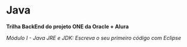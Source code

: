 # Java

**Trilha BackEnd do projeto ONE da Oracle + Alura**

 *Módulo I - Java JRE e JDK: Escreva o seu primeiro código com Eclipse*
 
